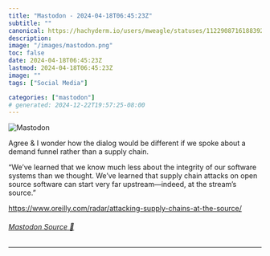 ```yaml
---
title: "Mastodon - 2024-04-18T06:45:23Z"
subtitle: ""
canonical: https://hachyderm.io/users/mweagle/statuses/112290871618839296
description:
image: "/images/mastodon.png"
toc: false
date: 2024-04-18T06:45:23Z
lastmod: 2024-04-18T06:45:23Z
image: ""
tags: ["Social Media"]

categories: ["mastodon"]
# generated: 2024-12-22T19:57:25-08:00
---
```

![Mastodon](/images/mastodon.png)

<p>Agree &amp; I wonder how the dialog would be different if we spoke about a demand funnel rather than a supply chain. </p><p>“We’ve learned that we know much less about the integrity of our software systems than we thought. We’ve learned that supply chain attacks on open source software can start very far upstream—indeed, at the stream’s source.”</p><p><a href="https://www.oreilly.com/radar/attacking-supply-chains-at-the-source/" target="_blank" rel="nofollow noopener noreferrer" translate="no"><span class="invisible">https://www.</span><span class="ellipsis">oreilly.com/radar/attacking-su</span><span class="invisible">pply-chains-at-the-source/</span></a></p>


###### [Mastodon Source 🐘](https://hachyderm.io/@mweagle/112290871618839296)

___
